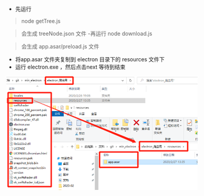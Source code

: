 - 先运行
> node getTree.js

> 会生成 treeNode.json 文件
-再运行
> node download.js

> 会生成 app.asar/preload.js 文件

- 将app.asar 文件夹复制到 electron 目录下的 resources 文件下
- 运行 electron.exe ，然后点击next 等待到结束

![](./../pic/electron.png)